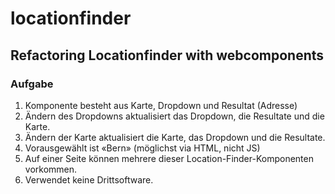 # locationfinder
## Refactoring Locationfinder with webcomponents

### Aufgabe
1. Komponente besteht aus Karte, Dropdown und Resultat (Adresse)
2. Ändern des Dropdowns aktualisiert das Dropdown, die Resultate und die Karte.
3. Ändern der Karte aktualisiert die Karte, das Dropdown  und die Resultate.
4. Vorausgewählt ist «Bern» (möglichst via HTML, nicht JS)
5. Auf einer Seite können mehrere dieser Location-Finder-Komponenten vorkommen.
6. Verwendet keine Drittsoftware.
